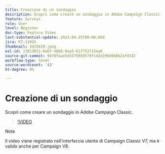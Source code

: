```yaml
---
title: Creazione di un sondaggio
description: Scopri come creare un sondaggio in Adobe Campaign Classic.
feature: Surveys
role: User
level: Beginner
doc-type: Feature Video
last-substantial-update: 2023-04-25T00:00:00Z
jira: KT-11925
thumbnail: 3415810.jpeg
exl-id: 13813651-0a6f-40b6-9ea3-61f752715ea0
source-git-commit: 9b70faae5d3375959579fc42e296804b62af4542
workflow-type: tm+mt
source-wordcount: '43'
ht-degree: 0%

---
```


# Creazione di un sondaggio

Scopri come creare un sondaggio in Adobe Campaign Classic.

>[!VIDEO](https://video.tv.adobe.com/v/3415810/?learn=on)

>[!NOTE]
>Il video viene registrato nell’interfaccia utente di Campaign Classic V7, ma è valido anche per Campaign V8.
